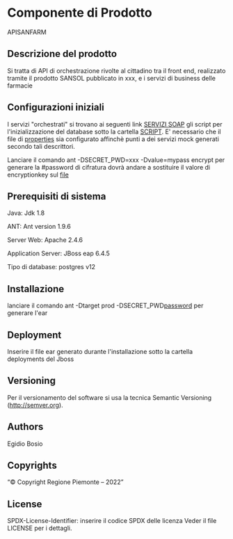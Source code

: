 # Componente di Prodotto

APISANFARM

## Descrizione del prodotto

Si tratta di API di orchestrazione rivolte al cittadino tra il front end, realizzato tramite il prodotto SANSOL pubblicato in xxx, e i servizi di business delle farmacie

## Configurazioni iniziali

I servizi "orchestrati" si trovano ai seguenti link [SERVIZI SOAP](docs/wsdl) gli script per l'inizializzazione del database sotto la cartella [SCRIPT](docs/sql). E' necessario che il file di [properties](buildfiles/prod.properties) sia configurato affinchè punti a dei servizi mock generati secondo tali descrittori.

Lanciare il comando ant -DSECRET_PWD=xxx -Dvalue=mypass encrypt per generare la #password di cifratura  dovrà andare a sostituire il valore di encryptionkey sul  [file](buildfiles/prod.properties)

## Prerequisiti di sistema

Java:
Jdk 1.8

ANT:
Ant version 1.9.6

Server Web:
Apache 2.4.6

Application Server:
JBoss eap 6.4.5

Tipo di database:
postgres v12

## Installazione

lanciare il comando ant -Dtarget prod -DSECRET_PWD[password](#password) per generare l'ear

## Deployment

Inserire il file ear generato durante l'installazione sotto la cartella deployments del Jboss

## Versioning

Per il versionamento del software si usa la tecnica Semantic Versioning (http://semver.org).

## Authors

Egidio Bosio

## Copyrights

“© Copyright Regione Piemonte – 2022”

## License

SPDX-License-Identifier: inserire il codice SPDX delle licenza
Veder il file LICENSE per i dettagli.


